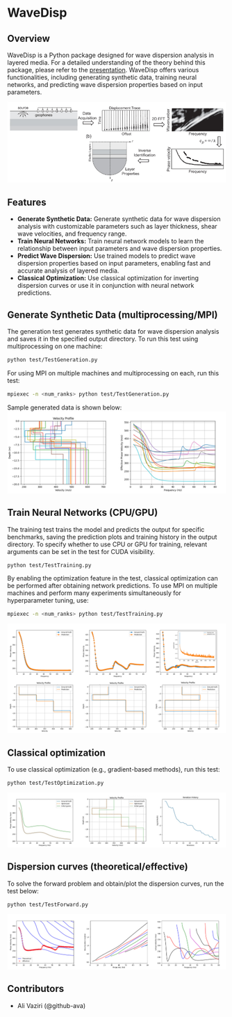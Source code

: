 # WaveDisp

## Overview

WaveDisp is a Python package designed for wave dispersion analysis in layered media. For a detailed understanding of the
theory behind this package, please refer to the [presentation](image/theory.pdf). WaveDisp offers various
functionalities, including generating synthetic data, training neural networks, and predicting
wave dispersion properties based on input parameters.

![Alt Text](image/inversion.jpg)

## Features

- **Generate Synthetic Data:** Generate synthetic data for wave dispersion analysis with customizable parameters such as
  layer thickness, shear wave velocities, and frequency range.
- **Train Neural Networks:** Train neural network models to learn the relationship between input parameters and wave
  dispersion properties.
- **Predict Wave Dispersion:** Use trained models to predict wave dispersion properties based on input parameters,
  enabling fast and accurate analysis of layered media.
- **Classical Optimization:** Use classical optimization for inverting dispersion curves or use it in conjunction with
  neural network predictions.

## Generate Synthetic Data (multiprocessing/MPI)

The generation test generates synthetic data for wave dispersion analysis and saves it in the specified output
directory. To
run this test using multiprocessing on one machine:

```bash
python test/TestGeneration.py
```

For using MPI on multiple machines and multiprocessing on each, run this test:

```bash
mpiexec -n <num_ranks> python test/TestGeneration.py
```

Sample generated data is shown below:
![Alt Text](image/data.jpg)

## Train Neural Networks (CPU/GPU)

The training test trains the model and predicts the output for specific benchmarks, saving the prediction plots and
training history in the output directory. To specify whether to use CPU or GPU for training, relevant arguments can be
set in the test for CUDA visibility.

```bash
python test/TestTraining.py
```

By enabling the optimization feature in the test, classical optimization can be performed after obtaining network
predictions. To use MPI on multiple machines and perform many experiments simultaneously for hyperparameter tuning, use:

```bash
mpiexec -n <num_ranks> python test/TestTraining.py
```

![Alt Text](image/prediction.jpg)

## Classical optimization

To use classical optimization (e.g., gradient-based methods), run this test:

```bash
python test/TestOptimization.py
```

![Alt Text](image/optimization.jpg)

## Dispersion curves (theoretical/effective)

To solve the forward problem and obtain/plot the dispersion curves, run the test below:

```bash
python test/TestForward.py
```

![Alt Text](image/dispersion.jpg)

## Contributors

- Ali Vaziri (@github-ava)

